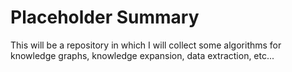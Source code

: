 # Placeholder Summary
This will be a repository in which I will collect some algorithms for knowledge graphs, knowledge expansion, data extraction, etc...
